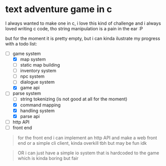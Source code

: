 # text adventure game in c
I always wanted to make one in c, i love this kind of challenge
and i always loved writing c code, tho string manipulation is
a pain in the ear :P

but for the moment it is pretty empty, but i can kinda ilustrate
my progress with a todo list:
- [ ] game system
    - [x] map system
    - [ ] static map building
    - [ ] inventory system
    - [ ] npc system
    - [ ] dialogue system
    - [x] game api
- [ ] parse system
    - [ ] string tokenizing (is not good at all for the moment)
    - [x] command mapping
    - [x] handling system
    - [x] parse api
- [ ] http API
- [ ] front end

> for the front end i can implement an http API and make a web
front end or a simple cli client, kinda overkill tbh but may be
fun idk

> OR i can just have a simple io system that is hardcoded to the
game which is kinda boring but fair
